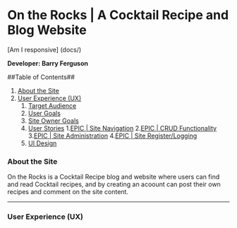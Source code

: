 # On the Rocks | A Cocktail Recipe and Blog Website

[Am I responsive] (docs/)

**Developer: Barry Ferguson**
 
 ##Table of Contents##
 1. [About the Site](#about-the-tite)
 2. [User Experience (UX)](#user-experience-ux)
    1. [Target Audience](#target-audience)
    2. [User Goals](#user-goals)
    3. [Site Owner Goals](#site-owner-goals)
    4. [User Stories](#user-stories)
      1.[EPIC | Site Navigation](#epic-site-navigation)
      2.[EPIC | CRUD Functionality](#epic-crud-fucntionality)
      3.[EPIC | Site Administration](#epic-site-aministration)
      4.[EPIC | Site Register/Logging](#site-register/logging)
    5. [UI Design](#ui-design)
 
 ### About the Site
 On the Rocks is a Cocktail Recipe blog and website where users can find and read Cocktail recipes, and by creating an acoount can post their own recipes and comment on the site content.
 <hr>
 
 ### User Experience (UX)
 
